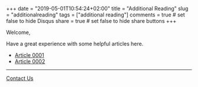 +++
date = "2019-05-01T10:54:24+02:00"
title = "Additional Reading"
slug = "additionalreading"
tags = ["additional reading"]
comments = true # set false to hide Disqus
share = true    # set false to hide share buttons
+++

Welcome,

Have a great experience with some helpful articles here.

- [Article 0001](article-0001/)
- [Article 0002](article-0002/)

---

[Contact Us](/)

